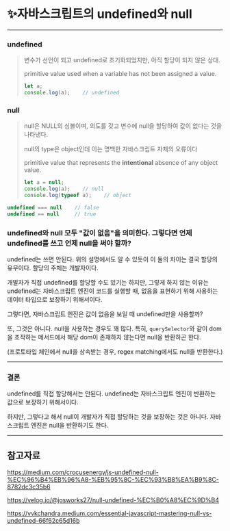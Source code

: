 # ✨자바스크립트의 undefined와 null

---

### undefined

> 변수가 선언이 되고 undefined로 초기화되었지만, 아직 할당이 되지 않은 상대.
>
> primitive value used when a variable has not been assigned a value.
>
> ```javascript
> let a;
> console.log(a);    // undefined
> ```

### null

> null은 NULL의 심볼이며, 의도를 갖고 변수에 null을 할당하여 값이 없다는 것을 나타낸다.
>
> null의 type은 object인데 이는 명백한 자바스크립트 자체의 오류이다
>
> primitive value that represents the **intentional** absence of any object value.
>
> ```javascript
> let a = null;
> console.log(a);    // null
> console.log(typeof a);    // object    
> ```

```javascript
undefined === null    // false
undefined == null     // true
```



### undefined와 null 모두 "값이 없음"을 의미한다. 그렇다면 언제 undefined를 쓰고 언제 null을 써야 할까?

undefined는 쓰면 안된다. 위의 설명에서도 알 수 있듯이 이 둘의 차이는 결국 할당의 유무이다. 할당의 주체는 개발자이다. 

개발자가 직접 undefined를 할당할 수도 있기는 하지만, 그렇게 하지 않는 이유는 undefined는 자바스크립트 엔진이 코드를 실행할 때, 없음을 표현하기 위해 사용하는 데이터 타입으로 보장하기 위해서이다.

그렇다면, 자바스크립트 엔진은 값이 없음을 보일 때 undefined만을 사용할까?

또, 그것은 아니다. null을 사용하는 경우도 꽤 많다. 특히, `querySelector`와 같이 dom을 조작하는 메서드에서 해당 dom이 존재하지 않는다면 null을 반환하곤 한다.

(프로토타입 체인에서 null을 상속받는 경우, regex matching에서도 null을 반환한다.)

---

### 결론

undefined를 직접 할당해서는 안된다. undefined는 자바스크립트 엔진이 반환하는 값으로 보장하기 위해서이다.

하지만, 그렇다고 해서 null이 개발자가 직접 할당하는 것을 보장하는 것은 아니다. 자바스크립트 엔진은 null을 반환하기도 한다.

---

## 참고자료

https://medium.com/crocusenergy/js-undefined-null-%EC%96%B4%EB%96%A8-%EB%95%8C-%EC%93%B8%EA%B9%8C-8782dc3c35b6

https://velog.io/@josworks27/null-undefined-%EC%B0%A8%EC%9D%B4

https://vvkchandra.medium.com/essential-javascript-mastering-null-vs-undefined-66f62c65d16b
